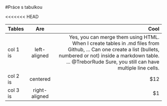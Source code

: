 #Práce s tabulkou

<<<<<<< HEAD

| Tables   |      Are      |  Cool |
|----------|:-------------:|------:|
| col 1 is |  left-aligned | Yes, you can merge them using HTML. When I create tables in .md files from Github, ... Can one create a list (bullets, numbered or not) inside a markdown table. ... @TreborRude Sure, you still can have multiple line cells. |
| col 2 is |    centered   |   $12 |
| col 3 is | right-aligned |    $1 |

